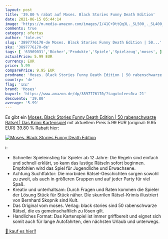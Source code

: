```yaml
---
layout: post
title: '39.80 % rabat auf Moses. Black Stories Funny Death Edition'
date: 2021-06-15 05:44:14
image: 'https://m.media-amazon.com/images/I/41C+DttQq3L._SL500_._SL400_.jpg'
comments: true
category: ofertas
author: 'tole.es'
slug: '3897776170-de Moses. Black Stories Funny Death Edition | 50...'
sku: '3897776170-de'
tags: [ '63969031','Bücher','Produkte','Spiele','Spielzeug','moses', ]
actualPrice: 5.99 EUR
currency: EUR
price: 5.99
comparePrice: 9.95 EUR
prodname: 'Moses. Black Stories Funny Death Edition | 50 rabenschwarze Rätsel | Das Krimi Kartenspiel'
country: 'de'
flag: '🇩🇪'
brand: 'Moses'
buyurl: 'https://www.amazon.de/dp/3897776170/?tag=tolees0ca-21'
descuento: '39.80'
average: '5.99'
---
```


Es gibt ein [Moses. Black Stories Funny Death Edition | 50 rabenschwarze Rätsel | Das Krimi Kartenspiel](https://www.amazon.de/dp/3897776170/?tag=tolees0ca-21) mit aktuellem Preis 5.99 EUR (original: 9.95 EUR) 39.80 % Rabatt hier:

[![Moses. Black Stories Funny Death Edition](https://m.media-amazon.com/images/I/41C+DttQq3L._SL500_._SL400_.jpg)](https://www.amazon.de/dp/3897776170/?tag=tolees0ca-21)

ℹ️:

- Schneller Spieleinstieg für Spieler ab 12 Jahre: Die Regeln sind einfach und schnell erklärt, so kann das lustige Rätseln sofort beginnen. Empfohlen wird das Spiel für Jugendliche und Erwachsene.
- Achtung Suchtfaktor: Die morbiden Rätsel-Geschichten sorgen sowohl zu zweit, als auch in größeren Gruppen und auf jeder Party für viel Spaß.
- Kreativ und unterhaltsam: Durch Fragen und Raten kommen die Spieler der Lösung Stück für Stück näher. Die skurrilen Rätsel-Krimis illustriert von Bernhard Skopnik sind Kult.
- Das Original vom moses. Verlag: black stories sind 50 rabenschwarze Rätsel, die es gemeinschaftlich zu lösen gilt.
- Handliches Format: Das Kartenspiel ist immer griffbereit und eignet sich somit auch für lange Autofahrten, den nächsten Urlaub und unterwegs.

[🛒 kauf es hier!!](https://www.amazon.de/dp/3897776170/?tag=tolees0ca-21)
